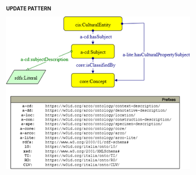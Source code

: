 **UPDATE PATTERN**


![Subject pattern graph](https://github.com/ICCD-MiBACT/ArCo/blob/DEV-1.3.0/ArCo-release/test/2.0/Subject/Subject-Pattern.drawio.png?raw=true)